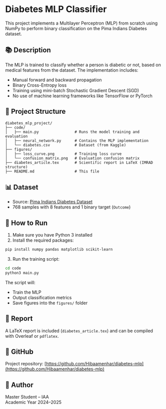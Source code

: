 
# Diabetes MLP Classifier

This project implements a Multilayer Perceptron (MLP) from scratch using NumPy to perform binary classification on the Pima Indians Diabetes dataset.

## 📚 Description

The MLP is trained to classify whether a person is diabetic or not, based on medical features from the dataset. The implementation includes:

- Manual forward and backward propagation
- Binary Cross-Entropy loss
- Training using mini-batch Stochastic Gradient Descent (SGD)
- No use of machine learning frameworks like TensorFlow or PyTorch

## 📁 Project Structure

```
diabetes_mlp_project/
├── code/
│   ├── main.py                # Runs the model training and evaluation
│   ├── neural_network.py      # Contains the MLP implementation
│   └── diabetes.csv           # Dataset (from Kaggle)
├── figures/
│   ├── loss_curve.png         # Training loss curve
│   └── confusion_matrix.png   # Evaluation confusion matrix
├── diabetes_article.tex       # Scientific report in LaTeX (IMRAD structure)
├── README.md                  # This file
```

## 📊 Dataset

- Source: [Pima Indians Diabetes Dataset](https://www.kaggle.com/datasets/uciml/pima-indians-diabetes-database)
- 768 samples with 8 features and 1 binary target (`Outcome`)

## 🚀 How to Run

1. Make sure you have Python 3 installed
2. Install the required packages:

```bash
pip install numpy pandas matplotlib scikit-learn
```

3. Run the training script:

```bash
cd code
python3 main.py
```

The script will:
- Train the MLP
- Output classification metrics
- Save figures into the `figures/` folder

## 📄 Report

A LaTeX report is included (`diabetes_article.tex`) and can be compiled with Overleaf or `pdflatex`.

## 🔗 GitHub

Project repository: [https://github.com/Hibaamenhar/diabetes-mlp](https://github.com/Hibaamenhar/diabetes-mlp)

## 👤 Author

Master Student – IAA  
Academic Year 2024–2025
